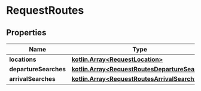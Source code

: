 
# RequestRoutes

## Properties
Name | Type | Description | Notes
------------ | ------------- | ------------- | -------------
**locations** | [**kotlin.Array&lt;RequestLocation&gt;**](RequestLocation.md) |  | 
**departureSearches** | [**kotlin.Array&lt;RequestRoutesDepartureSearch&gt;**](RequestRoutesDepartureSearch.md) |  |  [optional]
**arrivalSearches** | [**kotlin.Array&lt;RequestRoutesArrivalSearch&gt;**](RequestRoutesArrivalSearch.md) |  |  [optional]



